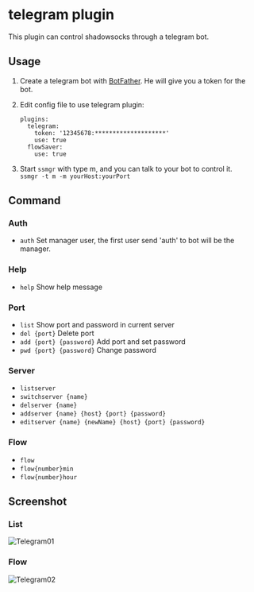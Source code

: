 # telegram plugin

This plugin can control shadowsocks through a telegram bot.

## Usage

1. Create a telegram bot with [BotFather](https://telegram.me/BotFather). He will give you a token for the bot.

2. Edit config file to use telegram plugin:

    ```
    plugins:
      telegram:
        token: '12345678:********************'
        use: true
      flowSaver:
        use: true
    ```

3. Start `ssmgr` with type m, and you can talk to your bot to control it.  
    `ssmgr -t m -m yourHost:yourPort`

## Command

### Auth

* `auth` Set manager user, the first user send 'auth' to bot will be the manager.

### Help

* `help` Show help message

### Port

* `list` Show port and password in current server
* `del {port}` Delete port
* `add {port} {password}` Add port and set password
* `pwd {port} {password}` Change password

### Server

* `listserver`
* `switchserver {name}`
* `delserver {name}`
* `addserver {name} {host} {port} {password}`
* `editserver {name} {newName} {host} {port} {password}`

### Flow

* `flow`
* `flow{number}min`
* `flow{number}hour`

## Screenshot

### List

![Telegram01](https://github.com/shadowsocks/shadowsocks-manager/blob/master/plugins/telegram/screenshot/telegram01.png)

### Flow

![Telegram02](https://github.com/shadowsocks/shadowsocks-manager/blob/master/plugins/telegram/screenshot/telegram02.png)
